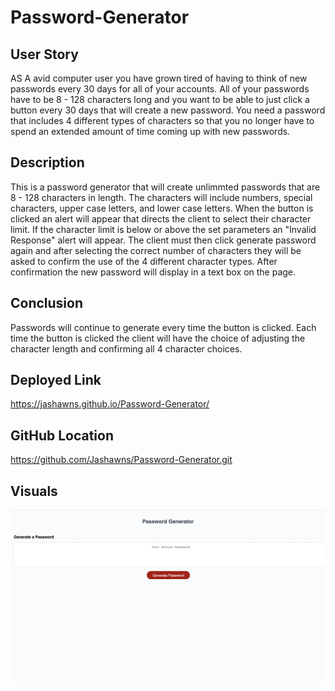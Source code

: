 # Password-Generator

## User Story

AS A avid computer user you have grown tired of having to think of new passwords every 30 days for all of your accounts. All of your passwords have to be 8 - 128 characters long and you want to be able to just click a button every 30 days that will create a new password. You need a password that includes 4 different types of characters so that you no longer have to spend an extended amount of time coming up with new passwords. 

## Description 

This is a password generator that will create unlimmted passwords that are 8 - 128 characters in length. The characters will include numbers, special characters, upper case letters, and lower case letters. When the button is clicked an alert will appear that directs the client to select their character limit. If the character limit is below or above the set parameters an "Invalid Response" alert will appear. The client must then click generate password again and after selecting the correct number of characters they will be asked to confirm the use of the 4 different character types. After confirmation the new password will display in a text box on the page. 

## Conclusion 

Passwords will continue to generate every time the button is clicked. Each time the button is clicked the client will have the choice of adjusting the character length and confirming all 4 character choices. 

## Deployed Link 

https://jashawns.github.io/Password-Generator/

## GitHub Location 

https://github.com/Jashawns/Password-Generator.git

## Visuals 

![demo](./Assets/passwordgen.png) 